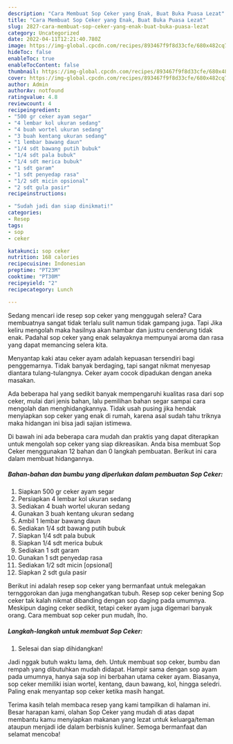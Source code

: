 ```yaml
---
description: "Cara Membuat Sop Ceker yang Enak, Buat Buka Puasa Lezat"
title: "Cara Membuat Sop Ceker yang Enak, Buat Buka Puasa Lezat"
slug: 2827-cara-membuat-sop-ceker-yang-enak-buat-buka-puasa-lezat
category: Uncategorized
date: 2022-04-11T12:21:40.780Z
image: https://img-global.cpcdn.com/recipes/893467f9f8d33cfe/680x482cq70/sop-ceker-foto-resep-utama.jpg
hideToc: false
enableToc: true
enableTocContent: false
thumbnail: https://img-global.cpcdn.com/recipes/893467f9f8d33cfe/680x482cq70/sop-ceker-foto-resep-utama.jpg
cover: https://img-global.cpcdn.com/recipes/893467f9f8d33cfe/680x482cq70/sop-ceker-foto-resep-utama.jpg
author: Admin
authorAv: notfound
ratingvalue: 4.8
reviewcount: 4
recipeingredient:
- "500 gr ceker ayam segar"
- "4 lembar kol ukuran sedang"
- "4 buah wortel ukuran sedang"
- "3 buah kentang ukuran sedang"
- "1 lembar bawang daun"
- "1/4 sdt bawang putih bubuk"
- "1/4 sdt pala bubuk"
- "1/4 sdt merica bubuk"
- "1 sdt garam"
- "1 sdt penyedap rasa"
- "1/2 sdt micin opsional"
- "2 sdt gula pasir"
recipeinstructions:

- "Sudah jadi dan siap dinikmati!"
categories:
- Resep
tags:
- sop
- ceker

katakunci: sop ceker 
nutrition: 168 calories
recipecuisine: Indonesian
preptime: "PT23M"
cooktime: "PT30M"
recipeyield: "2"
recipecategory: Lunch

---
```



Sedang mencari ide resep sop ceker yang menggugah selera? Cara membuatnya sangat tidak terlalu sulit namun tidak gampang juga. Tapi Jika keliru mengolah maka hasilnya akan hambar dan justru cenderung tidak enak. Padahal sop ceker yang enak selayaknya mempunyai aroma dan rasa yang dapat memancing selera kita.


Menyantap kaki atau ceker ayam adalah kepuasan tersendiri bagi penggemarnya. Tidak banyak berdaging, tapi sangat nikmat menyesap diantara tulang-tulangnya. Ceker ayam cocok dipadukan dengan aneka masakan.

Ada beberapa hal yang sedikit banyak mempengaruhi kualitas rasa dari sop ceker, mulai dari jenis bahan, lalu pemilihan bahan segar sampai cara mengolah dan menghidangkannya. Tidak usah pusing jika hendak menyiapkan sop ceker yang enak di rumah, karena asal sudah tahu triknya maka hidangan ini bisa jadi sajian istimewa.


Di bawah ini ada beberapa cara mudah dan praktis yang dapat diterapkan untuk mengolah sop ceker yang siap dikreasikan. Anda bisa membuat Sop Ceker menggunakan 12 bahan dan 0 langkah pembuatan. Berikut ini cara dalam membuat hidangannya.

<!--inarticleads1-->

##### Bahan-bahan dan bumbu yang diperlukan dalam pembuatan Sop Ceker:

1. Siapkan 500 gr ceker ayam segar
1. Persiapkan 4 lembar kol ukuran sedang
1. Sediakan 4 buah wortel ukuran sedang
1. Gunakan 3 buah kentang ukuran sedang
1. Ambil 1 lembar bawang daun
1. Sediakan 1/4 sdt bawang putih bubuk
1. Siapkan 1/4 sdt pala bubuk
1. Siapkan 1/4 sdt merica bubuk
1. Sediakan 1 sdt garam
1. Gunakan 1 sdt penyedap rasa
1. Sediakan 1/2 sdt micin [opsional]
1. Siapkan 2 sdt gula pasir


Berikut ini adalah resep sop ceker yang bermanfaat untuk melegakan ternggorokan dan juga menghangatkan tubuh. Resep sop ceker bening Sop ceker tak kalah nikmat dibanding dengan sop daging pada umumnya. Meskipun daging ceker sedikit, tetapi ceker ayam juga digemari banyak orang. Cara membuat sop ceker pun mudah, lho. 

<!--inarticleads2-->

##### Langkah-langkah untuk membuat Sop Ceker:


1. Selesai dan siap dihidangkan!

Jadi nggak butuh waktu lama, deh. Untuk membuat sop ceker, bumbu dan rempah yang dibutuhkan mudah didapat. Hampir sama dengan sop ayam pada umumnya, hanya saja sop ini berbahan utama ceker ayam. Biasanya, sop ceker memiliki isian wortel, kentang, daun bawang, kol, hingga seledri. Paling enak menyantap sop ceker ketika masih hangat. 

Terima kasih telah membaca resep yang kami tampilkan di halaman ini. Besar harapan kami, olahan Sop Ceker yang mudah di atas dapat membantu kamu menyiapkan makanan yang lezat untuk keluarga/teman ataupun menjadi ide dalam berbisnis kuliner. Semoga bermanfaat dan selamat mencoba!

